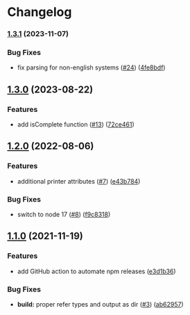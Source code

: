 # Changelog

### [1.3.1](https://www.github.com/artiebits/unix-print/compare/v1.3.0...v1.3.1) (2023-11-07)


### Bug Fixes

* fix parsing for non-english systems ([#24](https://www.github.com/artiebits/unix-print/issues/24)) ([4fe8bdf](https://www.github.com/artiebits/unix-print/commit/4fe8bdf9c802bc0346d4a1d02c892ccd45d79b7b))

## [1.3.0](https://www.github.com/artiebits/unix-print/compare/v1.2.0...v1.3.0) (2023-08-22)


### Features

* add isComplete function ([#13](https://www.github.com/artiebits/unix-print/issues/13)) ([72ce461](https://www.github.com/artiebits/unix-print/commit/72ce461112cf39e846be5d2af050489a156acf52))

## [1.2.0](https://www.github.com/artiebits/unix-print/compare/v1.1.0...v1.2.0) (2022-08-06)

### Features

- additional printer attributes ([#7](https://www.github.com/artiebits/unix-print/issues/7)) ([e43b784](https://www.github.com/artiebits/unix-print/commit/e43b78456e4519977b2ec614fa83540f8d280516))

### Bug Fixes

- switch to node 17 ([#8](https://www.github.com/artiebits/unix-print/issues/8)) ([f9c8318](https://www.github.com/artiebits/unix-print/commit/f9c83186f7efa89e91800164273766a632287d90))

## [1.1.0](https://www.github.com/artiebits/unix-print/compare/v1.0.1...v1.1.0) (2021-11-19)

### Features

- add GitHub action to automate npm releases ([e3d1b36](https://www.github.com/artiebits/unix-print/commit/e3d1b367e11be0a214855d1f5289e842ae428609))

### Bug Fixes

- **build:** proper refer types and output as dir ([#3](https://www.github.com/artiebits/unix-print/issues/3)) ([ab62957](https://www.github.com/artiebits/unix-print/commit/ab6295783db8bc31122f5fa923a1a4b14b012000))
